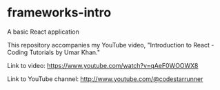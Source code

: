 # frameworks-intro
A basic React application

This repository accompanies my YouTube video, "Introduction to React - Coding Tutorials by Umar Khan."

Link to video:
https://www.youtube.com/watch?v=qAeF0WOOWX8

Link to YouTube channel:
http://www.youtube.com/@codestarrunner
